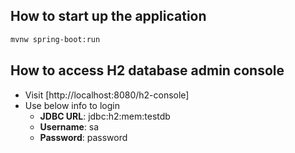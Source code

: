 ## How to start up the application
```bash
mvnw spring-boot:run
```
## How to access H2 database admin console
- Visit [http://localhost:8080/h2-console]
- Use below info to login
  - **JDBC URL**: jdbc:h2:mem:testdb
  - **Username**: sa
  - **Password**: password